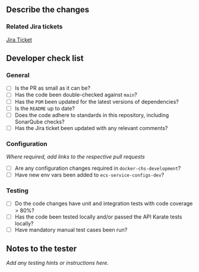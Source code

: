 ## Describe the changes

### Related Jira tickets
[Jira Ticket](URL)

## Developer check list
### General
- [ ] Is the PR as small as it can be?
- [ ] Has the code been double-checked against `main`?
- [ ] Has the `POM` been updated for the latest versions of dependencies?
- [ ] Is the `README` up to date?
- [ ] Does the code adhere to standards in this repository, including SonarQube checks?
- [ ] Has the Jira ticket been updated with any relevant comments?

### Configuration
_Where required, add links to the respective pull requests_
- [ ] Are any configuration changes required in `docker-chs-development`?
- [ ] Have new env vars been added to `ecs-service-configs-dev`?

### Testing
- [ ] Do the code changes have unit and integration tests with code coverage > 80%?
- [ ] Has the code been tested locally and/or passed the API Karate tests locally?
- [ ] Have mandatory manual test cases been run?

## Notes to the tester
_Add any testing hints or instructions here._
